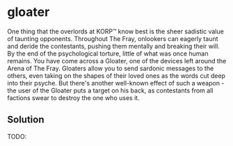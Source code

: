 # gloater

One thing that the overlords at KORP™ know best is the sheer sadistic value of taunting opponents. Throughout The Fray, onlookers can eagerly taunt and deride the contestants, pushing them mentally and breaking their will. By the end of the psychological torture, little of what was once human remains. You have come across a Gloater, one of the devices left around the Arena of The Fray. Gloaters allow you to send sardonic messages to the others, even taking on the shapes of their loved ones as the words cut deep into their psyche. But there's another well-known effect of such a weapon - the user of the Gloater puts a target on his back, as contestants from all factions swear to destroy the one who uses it.

## Solution

TODO:
